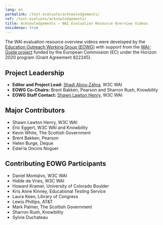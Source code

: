 ```yaml
---
lang: en
permalink: /test-evaluate/acknowledgements/
ref: /test-evaluate/acknowledgements/
title: Acknowledgements – WAI Evaluation Resource Overview Videos
nosidenav: true
---
```


The WAI evaluation resource overview videos were developed by the [Education Outreach Working Group (EOWG)](https://www.w3.org/WAI/EO/) with support from the [WAI-Guide project]( https://www.w3.org/WAI/about/projects/wai-guide/) funded by the European Commission (EC) under the Horizon 2020 program (Grant Agreement 822245).

Project Leadership
------------------

-   **Editor and Project Lead:** [Shadi Abou-Zahra](https://www.w3.org/People/shadi), W3C WAI
-   **EOWG Co-Chairs:** Brent Bakken, Pearson and Sharron Rush, Knowbility
-   **EOWG Staff Contact:** [Shawn Lawton Henry](https://www.w3.org/People/shawn), W3C WAI

Major Contributors
------------------

-   Shawn Lawton Henry, W3C WAI
-   Eric Eggert, W3C WAI and Knowbility
-   Kevin White, The Scottish Government
-   Brent Bakken, Pearson
-   Helen Burge, Deque
-   Estel·la Oncins Noguer

Contributing EOWG Participants
------------------------------

-   Daniel Montalvo, W3C WAI
-   Hidde de Vries, W3C WAI
-   Howard Kramer, University of Colorado Boulder
-   Kris Anne Kinney, Educational Testing Service
-   Laura Keen, Library of Congress
-   Lewis Phillips, AT&T
-   Mark Palmer, The Scottish Government
-   Sharron Rush, Knowbility
-   Sylvie Duchateau

